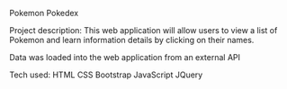 Pokemon Pokedex

Project description:
This web application will allow users to view a list of Pokemon and learn information details by clicking on their names.

Data was loaded into the web application from an external API

Tech used:
HTML
CSS
Bootstrap
JavaScript
JQuery
